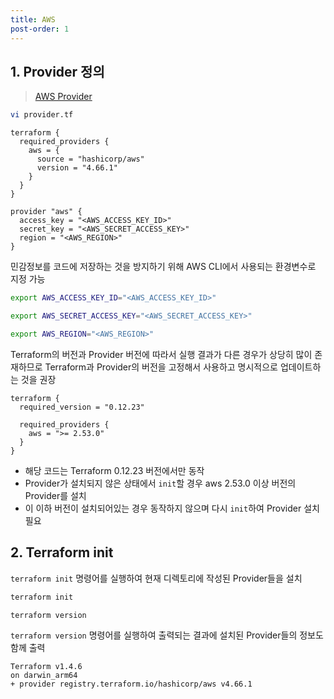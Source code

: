 ```yaml
---
title: AWS
post-order: 1
---
```


## 1. Provider 정의

> [AWS Provider](https://registry.terraform.io/providers/hashicorp/aws/latest/docs)

```bash
vi provider.tf
```

```hcl
terraform {
  required_providers {
    aws = {
      source = "hashicorp/aws"
      version = "4.66.1"
    }
  }
}

provider "aws" {
  access_key = "<AWS_ACCESS_KEY_ID>"
  secret_key = "<AWS_SECRET_ACCESS_KEY>"
  region = "<AWS_REGION>"
}
```

민감정보를 코드에 저장하는 것을 방지하기 위해 AWS CLI에서 사용되는 환경변수로 지정 가능

```bash
export AWS_ACCESS_KEY_ID="<AWS_ACCESS_KEY_ID>"
```

```bash
export AWS_SECRET_ACCESS_KEY="<AWS_SECRET_ACCESS_KEY>"
```

```bash
export AWS_REGION="<AWS_REGION>"
```



Terraform의 버전과 Provider 버전에 따라서 실행 결과가 다른 경우가 상당히 많이 존재하므로 Terraform과 Provider의 버전을 고정해서 사용하고 명시적으로 업데이트하는 것을 권장

```
terraform {
  required_version = "0.12.23"

  required_providers {
    aws = ">= 2.53.0"
  }
}
```

* 해당 코드는 Terraform 0.12.23 버전에서만 동작
* Provider가 설치되지 않은 상태에서 `init`할 경우 aws 2.53.0 이상 버전의 Provider를 설치
* 이 이하 버전이 설치되어있는 경우 동작하지 않으며 다시 `init`하여 Provider 설치 필요



## 2. Terraform init

`terraform init` 명령어를 실행하여  현재 디렉토리에 작성된 Provider들을 설치

```bash
terraform init
```

```bash
terraform version
```

`terraform version` 명령어를 실행하여 출력되는 결과에 설치된 Provider들의 정보도 함께 출력

```
Terraform v1.4.6
on darwin_arm64
+ provider registry.terraform.io/hashicorp/aws v4.66.1
```

